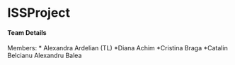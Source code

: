 # ISSProject

#### Team Details

  Members: * Alexandra Ardelian (TL)
           *Diana Achim
           *Cristina Braga
           *Catalin Belcianu
           Alexandru Balea
